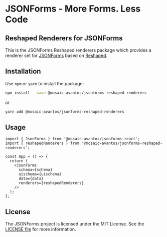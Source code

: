 # JSONForms - More Forms. Less Code

## Reshaped Renderers for JSONForms

This is the JSONForms Reshaped renderers package which provides a renderer set for [JSONForms](https://github.com/eclipsesource/jsonforms) based on [Reshaped](https://reshaped.so).

## Installation

Use `npm` or `yarn` to install the package:

```bash
npm install --save @mosaic-avantos/jsonforms-reshaped-renderers
```

or

```bash
yarn add @mosaic-avantos/jsonforms-reshaped-renderers
```

## Usage

```tsx
import { JsonForms } from '@mosaic-avantos/jsonforms-react';
import { reshapedRenderers } from '@mosaic-avantos/jsonforms-reshaped-renderers';

const App = () => {
  return (
    <JsonForms
      schema={schema}
      uischema={uischema}
      data={data}
      renderers={reshapedRenderers}
    />
  );
};
```

## License

The JSONForms project is licensed under the MIT License. See the [LICENSE file](./LICENSE) for more information.